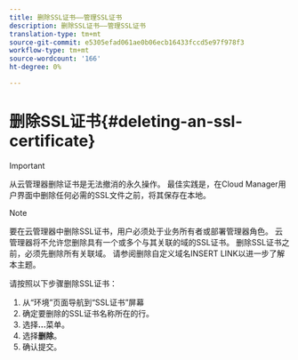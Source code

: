```yaml
---
title: 删除SSL证书——管理SSL证书
description: 删除SSL证书——管理SSL证书
translation-type: tm+mt
source-git-commit: e5305efad061ae0b06ecb16433fccd5e97f978f3
workflow-type: tm+mt
source-wordcount: '166'
ht-degree: 0%

---
```



# 删除SSL证书{#deleting-an-ssl-certificate}

>[!IMPORTANT]
>从云管理器删除证书是无法撤消的永久操作。 最佳实践是，在Cloud Manager用户界面中删除任何必需的SSL文件之前，将其保存在本地。

>[!NOTE]
>要在云管理器中删除SSL证书，用户必须处于业务所有者或部署管理器角色。 云管理器将不允许您删除具有一个或多个与其关联的域的SSL证书。  删除SSL证书之前，必须先删除所有关联域。 请参阅删除自定义域名INSERT LINK以进一步了解本主题。

请按照以下步骤删除SSL证书：

1. 从“环境”页面导航到“SSL证书”屏幕
1. 确定要删除的SSL证书名称所在的行。
1. 选择&#x200B;**...**&#x200B;菜单。
1. 选择&#x200B;**删除**。
1. 确认提交。
